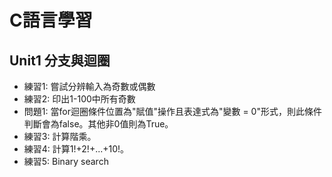 # C語言學習
## Unit1 分支與迴圈
- 練習1: 嘗試分辨輸入為奇數或偶數
- 練習2: 印出1-100中所有奇數
- 問題1: 當for迴圈條件位置為"賦值"操作且表達式為"變數 = 0"形式，則此條件判斷會為false。其他非0值則為True。
- 練習3: 計算階乘。
- 練習4: 計算1!+2!+...+10!。
- 練習5: Binary search